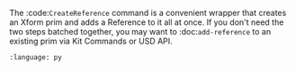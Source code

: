 The :code:`CreateReference` command is a convenient wrapper that creates an Xform prim and adds a Reference to it all at once. If you don't need the two steps batched together, you may want to :doc:`add-reference` to an existing prim via Kit Commands or USD API.
``` {literalinclude} py_kit_cmds.py
:language: py
```